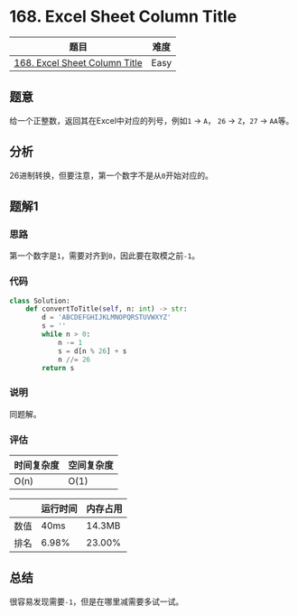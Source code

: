 # 168. Excel Sheet Column Title

| 题目 | 难度 |
| ---- | ---- |
| [168. Excel Sheet Column Title](https://leetcode.com/problems/excel-sheet-column-title/) | Easy |

## 题意

给一个正整数，返回其在Excel中对应的列号，例如`1` -> `A`， `26` -> `Z`，`27` -> `AA`等。

## 分析

26进制转换，但要注意，第一个数字不是从`0`开始对应的。

## 题解1

### 思路

第一个数字是`1`，需要对齐到`0`，因此要在取模之前`-1`。

### 代码

```python
class Solution:
    def convertToTitle(self, n: int) -> str:
        d = 'ABCDEFGHIJKLMNOPQRSTUVWXYZ'
        s = ''
        while n > 0:
            n -= 1
            s = d[n % 26] + s
            n //= 26
        return s
```

### 说明

同题解。

### 评估

| 时间复杂度 | 空间复杂度 |
| ---- | ---- |
| O(n) | O(1) |

| | 运行时间 | 内存占用 |
| ---- | ---- | ---- |
| 数值 | 40ms | 14.3MB |
| 排名 | 6.98% | 23.00% |

## 总结

很容易发现需要`-1`，但是在哪里减需要多试一试。
